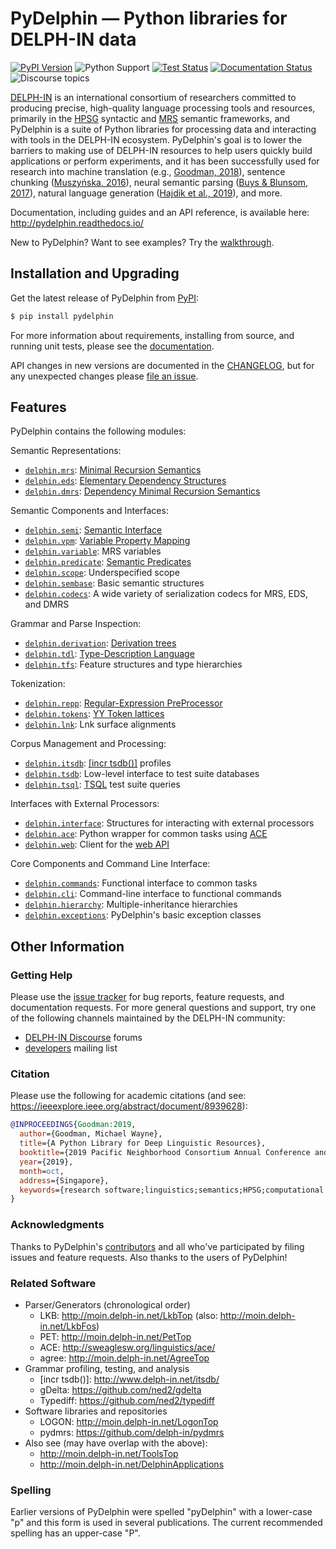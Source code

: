 # PyDelphin &mdash; Python libraries for DELPH-IN data

[![PyPI Version](https://img.shields.io/pypi/v/pydelphin.svg)](https://pypi.org/project/PyDelphin/)
![Python Support](https://img.shields.io/pypi/pyversions/pydelphin.svg)
[![Test Status](https://github.com/delph-in/pydelphin/actions/workflows/checks.yml/badge.svg)](https://github.com/delph-in/pydelphin/actions/workflows/checks.yml)
[![Documentation Status](https://readthedocs.org/projects/pydelphin/badge/?version=latest)](https://pydelphin.readthedocs.io/en/latest/?badge=latest)
![Discourse topics](https://img.shields.io/discourse/topics?color=%234b2e83&server=https%3A%2F%2Fdelphinqa.ling.washington.edu)

[DELPH-IN](http://delph-in.net) is an international consortium of
researchers committed to producing precise, high-quality language
processing tools and resources, primarily in the
[HPSG](http://hpsg.stanford.edu/) syntactic and
[MRS](http://moin.delph-in.net/RmrsTop) semantic frameworks, and
PyDelphin is a suite of Python libraries for processing data and
interacting with tools in the DELPH-IN ecosystem. PyDelphin's goal is
to lower the barriers to making use of DELPH-IN resources to help
users quickly build applications or perform experiments, and it has
been successfully used for research into machine translation (e.g.,
[Goodman, 2018]), sentence chunking ([Muszyńska, 2016]), neural
semantic parsing ([Buys & Blunsom, 2017]), natural language
generation ([Hajdik et al., 2019]), and more.

[Goodman, 2018]: https://goodmami.org/static/goodman-dissertation.pdf
[Muszyńska, 2016]: https://www.aclweb.org/anthology/P16-3014
[Buys & Blunsom,  2017]: https://www.aclweb.org/anthology/P17-1112
[Hajdik et al., 2019]: https://www.aclweb.org/anthology/N19-1235

Documentation, including guides and an API reference, is available here:
http://pydelphin.readthedocs.io/

New to PyDelphin? Want to see examples? Try the
[walkthrough](https://pydelphin.readthedocs.io/en/latest/guides/walkthrough.html).

## Installation and Upgrading

Get the latest release of PyDelphin from [PyPI]:

```bash
$ pip install pydelphin
```

[PyPI]: https://pypi.python.org/pypi/PyDelphin

For more information about requirements, installing from source, and
running unit tests, please see the
[documentation](https://pydelphin.readthedocs.io/en/latest/guides/setup.html).

API changes in new versions are documented in the
[CHANGELOG](CHANGELOG.md), but for any unexpected changes please [file
an issue][issues].

[issues]: https://github.com/delph-in/pydelphin/issues/

## Features

PyDelphin contains the following modules:

Semantic Representations:
- [`delphin.mrs`]:  [Minimal Recursion Semantics](http://moin.delph-in.net/MrsRfc)
- [`delphin.eds`]:  [Elementary Dependency Structures](http://moin.delph-in.net/EdsTop)
- [`delphin.dmrs`]: [Dependency Minimal Recursion Semantics](http://moin.delph-in.net/RmrsDmrs)

Semantic Components and Interfaces:
- [`delphin.semi`]:      [Semantic Interface](http://moin.delph-in.net/SemiRfc)
- [`delphin.vpm`]:       [Variable Property Mapping](http://moin.delph-in.net/RmrsVpm)
- [`delphin.variable`]:  MRS variables
- [`delphin.predicate`]: [Semantic Predicates](http://moin.delph-in.net/PredicateRfc)
- [`delphin.scope`]:     Underspecified scope
- [`delphin.sembase`]:   Basic semantic structures
- [`delphin.codecs`]:    A wide variety of serialization codecs for MRS, EDS, and DMRS

Grammar and Parse Inspection:
- [`delphin.derivation`]: [Derivation trees](http://moin.delph-in.net/ItsdbDerivations)
- [`delphin.tdl`]:        [Type-Description Language](http://moin.delph-in.net/TdlRfc)
- [`delphin.tfs`]:        Feature structures and type hierarchies

Tokenization:
- [`delphin.repp`]:   [Regular-Expression PreProcessor](http://moin.delph-in.net/ReppTop)
- [`delphin.tokens`]: [YY Token lattices](http://moin.delph-in.net/PetInput#YY_Input_Mode)
- [`delphin.lnk`]:    Lnk surface alignments

Corpus Management and Processing:
- [`delphin.itsdb`]: [\[incr tsdb()\]](http://moin.delph-in.net/ItsdbTop) profiles
- [`delphin.tsdb`]: Low-level interface to test suite databases
- [`delphin.tsql`]:  [TSQL](http://moin.delph-in.net/TsqlRfc) test suite queries

Interfaces with External Processors:
- [`delphin.interface`]: Structures for interacting with external processors
- [`delphin.ace`]:       Python wrapper for common tasks using [ACE](http://sweaglesw.org/linguistics/ace/)
- [`delphin.web`]:       Client for the [web API](http://moin.delph-in.net/ErgApi)

Core Components and Command Line Interface:
- [`delphin.commands`]:   Functional interface to common tasks
- [`delphin.cli`]:        Command-line interface to functional commands
- [`delphin.hierarchy`]:  Multiple-inheritance hierarchies
- [`delphin.exceptions`]: PyDelphin's basic exception classes


[`delphin.cli`]: https://pydelphin.readthedocs.io/en/latest/api/delphin.cli.html
[`delphin.codecs`]: https://pydelphin.readthedocs.io/en/latest/api/delphin.codecs.html
[`delphin.commands`]: https://pydelphin.readthedocs.io/en/latest/api/delphin.commands.html
[`delphin.derivation`]: https://pydelphin.readthedocs.io/en/latest/api/delphin.derivation.html
[`delphin.dmrs`]: https://pydelphin.readthedocs.io/en/latest/api/delphin.dmrs.html
[`delphin.eds`]: https://pydelphin.readthedocs.io/en/latest/api/delphin.eds.html
[`delphin.exceptions`]: https://pydelphin.readthedocs.io/en/latest/api/delphin.exceptions.html
[`delphin.hierarchy`]: https://pydelphin.readthedocs.io/en/latest/api/delphin.hierarchy.html
[`delphin.interface`]: https://pydelphin.readthedocs.io/en/latest/api/delphin.interface.html
[`delphin.ace`]: https://pydelphin.readthedocs.io/en/latest/api/delphin.ace.html
[`delphin.web`]: https://pydelphin.readthedocs.io/en/latest/api/delphin.web.html
[`delphin.tsdb`]: https://pydelphin.readthedocs.io/en/latest/api/delphin.tsdb.html
[`delphin.itsdb`]: https://pydelphin.readthedocs.io/en/latest/api/delphin.itsdb.html
[`delphin.lnk`]: https://pydelphin.readthedocs.io/en/latest/api/delphin.lnk.html
[`delphin.mrs`]: https://pydelphin.readthedocs.io/en/latest/api/delphin.mrs.html
[`delphin.predicate`]: https://pydelphin.readthedocs.io/en/latest/api/delphin.predicate.html
[`delphin.repp`]: https://pydelphin.readthedocs.io/en/latest/api/delphin.repp.html
[`delphin.scope`]: https://pydelphin.readthedocs.io/en/latest/api/delphin.scope.html
[`delphin.sembase`]: https://pydelphin.readthedocs.io/en/latest/api/delphin.sembase.html
[`delphin.semi`]: https://pydelphin.readthedocs.io/en/latest/api/delphin.semi.html
[`delphin.tdl`]: https://pydelphin.readthedocs.io/en/latest/api/delphin.tdl.html
[`delphin.tfs`]: https://pydelphin.readthedocs.io/en/latest/api/delphin.tfs.html
[`delphin.tokens`]: https://pydelphin.readthedocs.io/en/latest/api/delphin.tokens.html
[`delphin.tsql`]: https://pydelphin.readthedocs.io/en/latest/api/delphin.tsql.html
[`delphin.variable`]: https://pydelphin.readthedocs.io/en/latest/api/delphin.variable.html
[`delphin.vpm`]: https://pydelphin.readthedocs.io/en/latest/api/delphin.vpm.html


## Other Information

### Getting Help

Please use the [issue tracker][issues] for bug reports, feature
requests, and documentation requests. For more general questions
and support, try one of the following channels maintained by the
DELPH-IN community:

- [DELPH-IN Discourse](https://delphinqa.ling.washington.edu/) forums
- [developers](http://lists.delph-in.net/mailman/listinfo/developers)
  mailing list

### Citation

Please use the following for academic citations (and see: https://ieeexplore.ieee.org/abstract/document/8939628):

```bibtex
@INPROCEEDINGS{Goodman:2019,
  author={Goodman, Michael Wayne},
  title={A Python Library for Deep Linguistic Resources},
  booktitle={2019 Pacific Neighborhood Consortium Annual Conference and Joint Meetings (PNC)},
  year={2019},
  month=oct,
  address={Singapore},
  keywords={research software;linguistics;semantics;HPSG;computational linguistics;natural language processing;open source software}
}
```

### Acknowledgments

Thanks to PyDelphin's
[contributors](https://github.com/delph-in/pydelphin/graphs/contributors)
and all who've participated by filing issues and feature
requests. Also thanks to the users of PyDelphin!

### Related Software

* Parser/Generators (chronological order)
  - LKB: http://moin.delph-in.net/LkbTop (also: http://moin.delph-in.net/LkbFos)
  - PET: http://moin.delph-in.net/PetTop
  - ACE: http://sweaglesw.org/linguistics/ace/
  - agree: http://moin.delph-in.net/AgreeTop
* Grammar profiling, testing, and analysis
  - \[incr tsdb()\]: http://www.delph-in.net/itsdb/
  - gDelta: https://github.com/ned2/gdelta
  - Typediff: https://github.com/ned2/typediff
* Software libraries and repositories
  - LOGON: http://moin.delph-in.net/LogonTop
  - pydmrs: https://github.com/delph-in/pydmrs
* Also see (may have overlap with the above):
  - http://moin.delph-in.net/ToolsTop
  - http://moin.delph-in.net/DelphinApplications

### Spelling

Earlier versions of PyDelphin were spelled "pyDelphin" with a
lower-case "p" and this form is used in several publications. The
current recommended spelling has an upper-case "P".
